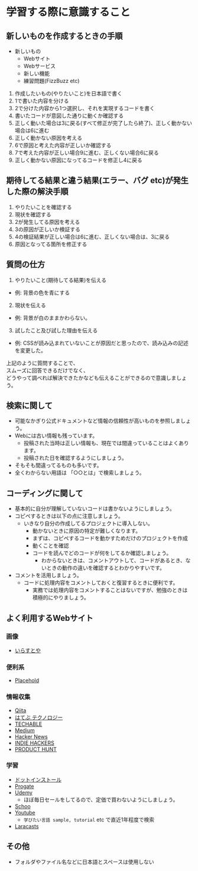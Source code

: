 # 学習する際に意識すること

## 新しいものを作成するときの手順
- 新しいもの
  - Webサイト
  - Webサービス
  - 新しい機能
  - 練習問題(FizzBuzz etc)

1. 作成したいもの(やりたいこと)を日本語で書く
2. 1で書いた内容を分ける
3. 2で分けた内容から1つ選択し、それを実現するコードを書く
4. 書いたコードが意図した通りに動くか確認する
5. 正しく動いた場合は3に戻る(すべて修正が完了したら終了)、正しく動かない場合は6に進む
6. 正しく動かない原因を考える
7. 6で原因と考えた内容が正しいか確認する
8. 7で考えた内容が正しい場合9に進む、正しくない場合6に戻る
9. 正しく動かない原因になってるコードを修正し4に戻る

## 期待してる結果と違う結果(エラー、バグ etc)が発生した際の解決手順
1. やりたいことを確認する
2. 現状を確認する
3. 2が発生してる原因を考える
4. 3の原因が正しいか検証する
5. 4の検証結果が正しい場合は6に進む、正しくない場合は、3に戻る
6. 原因となってる箇所を修正する

## 質問の仕方
1. やりたいこと(期待してる結果)を伝える
  - 例: 背景の色を青にする
2. 現状を伝える
  - 例: 背景が白のままかわらない。
3. 試したこと及び試した理由を伝える
  - 例: CSSが読み込まれていないことが原因だと思ったので、読み込みの記述を変更した。

上記のように質問することで、  
スムーズに回答できるだけでなく、  
どうやって調べれば解決できたかなども伝えることができるので意識しましょう。  

## 検索に関して
- 可能なかぎり公式ドキュメントなど情報の信頼性が高いものを参照しましょう。
- Webには古い情報も残っています。
  - 投稿された当時は正しい情報も、現在では間違っていることはよくあります。
  - 投稿された日を確認するようにしましょう。
- そもそも間違ってるものも多いです。
- 全くわからない用語は 「○○とは」で検索しましょう。


## コーディングに関して
- 基本的に自分が理解していないコードは書かないようにしましょう。
- コピペするときは以下の点に注意しましょう。
  - いきなり自分の作成してるプロジェクトに導入しない。
    - 動かないときに原因の特定が難しくなります。
    - まずは、コピペするコードを動かすためだけのプロジェクトを作成
    - 動くことを確認
    - コードを読んでどのコードが何をしてるか確認しましょう。
      - わからないときは、コメントアウトして、コードがあるとき、ないときの動作の違いを確認するとわかりやすいです。
- コメントを活用しましょう。
  - コードに処理内容をコメントしておくと復習するときに便利です。
    - 実務では処理内容をコメントすることはないですが、勉強のときは積極的にやりましょう。

## よく利用するWebサイト
### 画像
- [いらすとや](https://www.irasutoya.com/)

### 便利系
- [Placehold](https://placehold.jp/)

### 情報収集
- [Qiita](https://qiita.com/)
- [はてぶ テクノロジー](https://b.hatena.ne.jp/hotentry/it)
- [TECHABLE](https://techable.jp/)
- [Medium](https://medium.com/)
- [Hacker News](https://news.ycombinator.com/)
- [INDIE HACKERS](https://www.indiehackers.com/)
- [PRODUCT HUNT](https://www.producthunt.com/)

### 学習
- [ドットインストール](https://dotinstall.com/)
- [Progate](https://prog-8.com/)
- [Udemy](https://www.udemy.com/ja/)
  - ほぼ毎日セールをしてるので、定価で買わないようにしましょう。
- [Schoo](https://schoo.jp/)
- [Youtube](https://www.youtube.com/)
  - `学びたい言語 sample, tutorial` etc で直近1年程度で検索
- [Laracasts](https://laracasts.com/)

## その他
- フォルダやファイル名などに日本語とスペースは使用しない